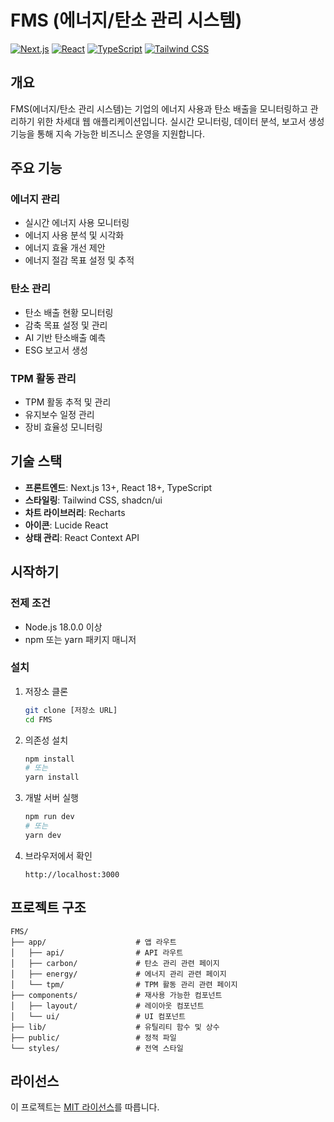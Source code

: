 # FMS (에너지/탄소 관리 시스템)

[![Next.js](https://img.shields.io/badge/Next.js-000000?style=for-the-badge&logo=next.js&logoColor=white)](https://nextjs.org/)
[![React](https://img.shields.io/badge/React-20232A?style=for-the-badge&logo=react&logoColor=61DAFB)](https://reactjs.org/)
[![TypeScript](https://img.shields.io/badge/TypeScript-007ACC?style=for-the-badge&logo=typescript&logoColor=white)](https://www.typescriptlang.org/)
[![Tailwind CSS](https://img.shields.io/badge/Tailwind_CSS-38B2AC?style=for-the-badge&logo=tailwind-css&logoColor=white)](https://tailwindcss.com/)

## 개요

FMS(에너지/탄소 관리 시스템)는 기업의 에너지 사용과 탄소 배출을 모니터링하고 관리하기 위한 차세대 웹 애플리케이션입니다. 실시간 모니터링, 데이터 분석, 보고서 생성 기능을 통해 지속 가능한 비즈니스 운영을 지원합니다.

## 주요 기능

### 에너지 관리
- 실시간 에너지 사용 모니터링
- 에너지 사용 분석 및 시각화
- 에너지 효율 개선 제안
- 에너지 절감 목표 설정 및 추적

### 탄소 관리
- 탄소 배출 현황 모니터링
- 감축 목표 설정 및 관리
- AI 기반 탄소배출 예측
- ESG 보고서 생성

### TPM 활동 관리
- TPM 활동 추적 및 관리
- 유지보수 일정 관리
- 장비 효율성 모니터링

## 기술 스택

- **프론트엔드**: Next.js 13+, React 18+, TypeScript
- **스타일링**: Tailwind CSS, shadcn/ui
- **차트 라이브러리**: Recharts
- **아이콘**: Lucide React
- **상태 관리**: React Context API

## 시작하기

### 전제 조건

- Node.js 18.0.0 이상
- npm 또는 yarn 패키지 매니저

### 설치

1. 저장소 클론
   ```bash
   git clone [저장소 URL]
   cd FMS
   ```

2. 의존성 설치
   ```bash
   npm install
   # 또는
   yarn install
   ```

3. 개발 서버 실행
   ```bash
   npm run dev
   # 또는
   yarn dev
   ```

4. 브라우저에서 확인
   ```
   http://localhost:3000
   ```

## 프로젝트 구조

```
FMS/
├── app/                    # 앱 라우트
│   ├── api/                # API 라우트
│   ├── carbon/             # 탄소 관리 관련 페이지
│   ├── energy/             # 에너지 관리 관련 페이지
│   └── tpm/                # TPM 활동 관리 관련 페이지
├── components/             # 재사용 가능한 컴포넌트
│   ├── layout/             # 레이아웃 컴포넌트
│   └── ui/                 # UI 컴포넌트
├── lib/                    # 유틸리티 함수 및 상수
├── public/                 # 정적 파일
└── styles/                 # 전역 스타일
```

## 라이선스

이 프로젝트는 [MIT 라이선스](LICENSE)를 따릅니다.
